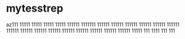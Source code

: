 # mytesstrep
az111
11111
11111
11111
11111
111111
1111111
111111
111111
111111
111111
111111
111111
111111
111111
111111
111111
111111
111111
111111
111111
111111
11111
111
1111
111
111
